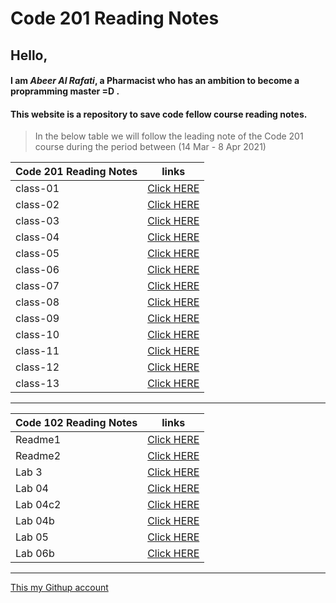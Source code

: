 
#  Code 201 Reading Notes 

## Hello, 

#### I am *Abeer Al Rafati*, a Pharmacist who has an ambition to become a propramming master =D .


#### This website is a repository to save code fellow course reading notes.

> In the below table we will follow the leading note of the Code 201 course during the period between (14 Mar - 8 Apr 2021)



| Code 201 Reading Notes                 |      links                                                               |
| -------------------------------------  | -------------------------------------------------------------------------|
|   class-01                             |[Click HERE]( https://abeeral-rafati.github.io/Read_Note/201/class-01)    |
|   class-02                             |[Click HERE]( https://abeeral-rafati.github.io/Read_Note/201/class-02)    |
|   class-03                             |[Click HERE]( https://abeeral-rafati.github.io/Read_Note/201/class-03)    |
|   class-04                             |[Click HERE]( https://abeeral-rafati.github.io/Read_Note/201/class-04)    |
|   class-05                             |[Click HERE]( https://abeeral-rafati.github.io/Read_Note/201/class-05)    |
|   class-06                             |[Click HERE]( https://abeeral-rafati.github.io/Read_Note/201/class-06)    |
|   class-07                             |[Click HERE]( https://abeeral-rafati.github.io/Read_Note/201/class-07)    |
|   class-08                             |[Click HERE]( https://abeeral-rafati.github.io/Read_Note/201/class-08)    |
|   class-09                             |[Click HERE]( https://abeeral-rafati.github.io/Read_Note/201/class-09)    |
|   class-10                             |[Click HERE]( https://abeeral-rafati.github.io/Read_Note/201/class-10)    |
|   class-11                             |[Click HERE]( https://abeeral-rafati.github.io/Read_Note/201/class-11)    |
|   class-12                             |[Click HERE]( https://abeeral-rafati.github.io/Read_Note/201/class-12)    |
|   class-13                             |[Click HERE]( https://abeeral-rafati.github.io/Read_Note/201/class-new)   |

---------------------------------------------


| Code 102 Reading Notes                 |      links                                                               |
| -------------------------------------  | -------------------------------------------------------------------------|
| Readme1                                |[Click HERE]( https://abeeral-rafati.github.io/Read_Note/102/Readme1)     |
| Readme2                                |[Click HERE](https://abeeral-rafati.github.io/Read_Note/102/Readme2)      |
| Lab 3                                  |[Click HERE](https://abeeral-rafati.github.io/Read_Note/102/Readme_lab3)  |
| Lab 04                                 |[Click HERE](https://abeeral-rafati.github.io/Read_Note/102/Read_04)      |
| Lab 04c2                               |[Click HERE](https://abeeral-rafati.github.io/Read_Note/102/Read_04c2)    |
| Lab 04b                                |[Click HERE](https://abeeral-rafati.github.io/Read_Note/102/Read_04b)     |
| Lab 05                                 |[Click HERE](https://abeeral-rafati.github.io/Read_Note/102/Read_05)      |
| Lab 06b                                |[Click HERE](https://abeeral-rafati.github.io/Read_Note/102/Read_06b)     |


-------------------------------------------------


[This my Githup account](https://github.com/AbeerAl-Rafati) 
